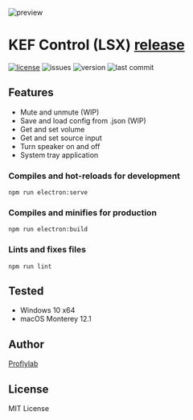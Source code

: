 ![preview](https://i.imgur.com/l6gzuKR.png)
# KEF Control (LSX) [release](https://github.com/proflylab/kef-control/releases)
[![license](https://img.shields.io/github/license/proflylab/kef-control?style=flat-square)](https://github.com/proflylab/kef-control/blob/master/LICENSE)
![issues](https://img.shields.io/github/issues/proflylab/kef-control?style=flat-square)
![version](https://img.shields.io/github/package-json/v/proflylab/kef-control?style=flat-square)
![last commit](https://img.shields.io/github/last-commit/proflylab/kef-control?style=flat-square)

## Features
- Mute and unmute (WIP)
- Save and load config from .json (WIP)
- Get and set volume
- Get and set source input
- Turn speaker on and off
- System tray application

### Compiles and hot-reloads for development
```
npm run electron:serve
```

### Compiles and minifies for production
```
npm run electron:build
```

### Lints and fixes files
```
npm run lint
```

## Tested
- Windows 10 x64
- macOS Monterey 12.1

## Author
[Proflylab](https://github.com/proflylab)

## License
MIT License

